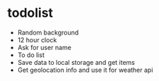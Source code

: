 # todolist

  - Random background
  - 12 hour clock
  - Ask for user name
  - To do list
  - Save data to local storage and get items
  - Get geolocation info and use it for weather api

